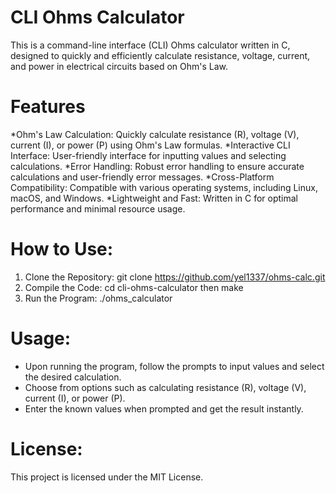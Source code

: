 # CLI Ohms Calculator

This is a command-line interface (CLI) Ohms calculator written in C, designed to quickly and efficiently calculate resistance, voltage, current, and power in electrical circuits based on Ohm's Law.

# Features
*Ohm's Law Calculation: Quickly calculate resistance (R), voltage (V), current (I), or power (P) using Ohm's Law formulas.
*Interactive CLI Interface: User-friendly interface for inputting values and selecting calculations.
*Error Handling: Robust error handling to ensure accurate calculations and user-friendly error messages.
*Cross-Platform Compatibility: Compatible with various operating systems, including Linux, macOS, and Windows.
*Lightweight and Fast: Written in C for optimal performance and minimal resource usage.

# How to Use:
1. Clone the Repository: git clone https://github.com/yel1337/ohms-calc.git
2. Compile the Code: cd cli-ohms-calculator then make
3. Run the Program: ./ohms_calculator

# Usage: 
* Upon running the program, follow the prompts to input values and select the desired calculation.
* Choose from options such as calculating resistance (R), voltage (V), current (I), or power (P).
* Enter the known values when prompted and get the result instantly.

# License:
This project is licensed under the MIT License.

